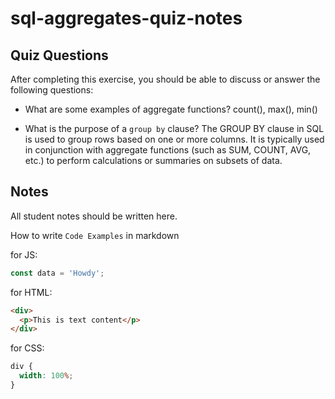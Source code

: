 # sql-aggregates-quiz-notes

## Quiz Questions

After completing this exercise, you should be able to discuss or answer the following questions:

- What are some examples of aggregate functions?
  count(), max(), min()

- What is the purpose of a `group by` clause?
  The GROUP BY clause in SQL is used to group rows based on one or more columns. It is typically used in conjunction with aggregate functions (such as SUM, COUNT, AVG, etc.) to perform calculations or summaries on subsets of data.

## Notes

All student notes should be written here.

How to write `Code Examples` in markdown

for JS:

```javascript
const data = 'Howdy';
```

for HTML:

```html
<div>
  <p>This is text content</p>
</div>
```

for CSS:

```css
div {
  width: 100%;
}
```
